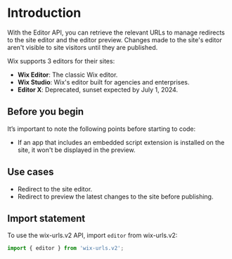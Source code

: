 # Introduction

With the Editor API, you can retrieve the relevant URLs to manage redirects to the site editor and the editor preview. 
Changes made to the site's editor aren't visible to site visitors until they are published.  

Wix supports 3 editors for their sites:
- **Wix Editor**: The classic Wix editor.
- **Wix Studio**: Wix's editor built for agencies and enterprises.
- **Editor X**: Deprecated, sunset expected by July 1, 2024.

## Before you begin
It’s important to note the following points before starting to code:

- If an app that includes an embedded script extension is installed on the site, it won't be displayed in the preview.

## Use cases
- Redirect to the site editor.
- Redirect to preview the latest changes to the site before publishing.

## Import statement
To use the wix-urls.v2 API,
import `editor` from wix-urls.v2:

```js
import { editor } from 'wix-urls.v2';
```

